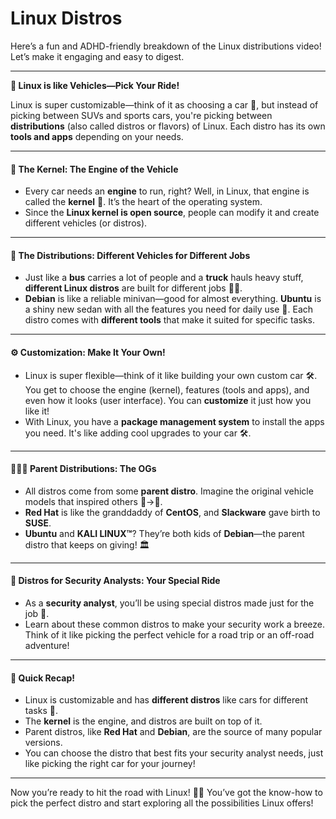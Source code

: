 # Linux Distros

Here’s a fun and ADHD-friendly breakdown of the Linux distributions video! Let’s make it engaging and easy to digest.

***

**🚗 Linux is like Vehicles—Pick Your Ride!**

Linux is super customizable—think of it as choosing a car 🚗, but instead of picking between SUVs and sports cars, you're picking between **distributions** (also called distros or flavors) of Linux. Each distro has its own **tools and apps** depending on your needs.

***

#### 🧠 The Kernel: The Engine of the Vehicle

* Every car needs an **engine** to run, right? Well, in Linux, that engine is called the **kernel** 🔧. It’s the heart of the operating system.
* Since the **Linux kernel is open source**, people can modify it and create different vehicles (or distros).

***

#### 🚐 The Distributions: Different Vehicles for Different Jobs

* Just like a **bus** carries a lot of people and a **truck** hauls heavy stuff, **different Linux distros** are built for different jobs 🚌🚛.
* **Debian** is like a reliable minivan—good for almost everything. **Ubuntu** is a shiny new sedan with all the features you need for daily use 🚗. Each distro comes with **different tools** that make it suited for specific tasks.

***

#### ⚙️ Customization: Make It Your Own!

* Linux is super flexible—think of it like building your own custom car 🛠️. You get to choose the engine (kernel), features (tools and apps), and even how it looks (user interface). You can **customize** it just how you like it!
* With Linux, you have a **package management system** to install the apps you need. It's like adding cool upgrades to your car 🛠️.

***

#### 👨‍👩‍👦 Parent Distributions: The OGs

* All distros come from some **parent distro**. Imagine the original vehicle models that inspired others 🚗→🚚.
* **Red Hat** is like the granddaddy of **CentOS**, and **Slackware** gave birth to **SUSE**.
* **Ubuntu** and **KALI LINUX™**? They’re both kids of **Debian**—the parent distro that keeps on giving! 🏛️

***

#### 🔐 Distros for Security Analysts: Your Special Ride

* As a **security analyst**, you’ll be using special distros made just for the job 🚓.
* Learn about these common distros to make your security work a breeze. Think of it like picking the perfect vehicle for a road trip or an off-road adventure!

***

#### 📝 Quick Recap!

* Linux is customizable and has **different distros** like cars for different tasks 🚗.
* The **kernel** is the engine, and distros are built on top of it.
* Parent distros, like **Red Hat** and **Debian**, are the source of many popular versions.
* You can choose the distro that best fits your security analyst needs, just like picking the right car for your journey!

***

Now you’re ready to hit the road with Linux! 🚗🔧 You’ve got the know-how to pick the perfect distro and start exploring all the possibilities Linux offers!
